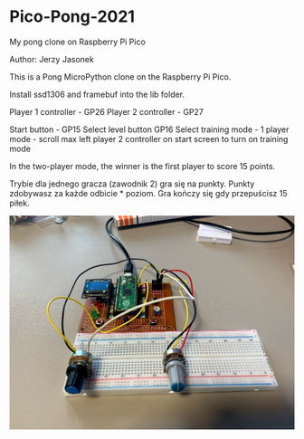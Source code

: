 # Pico-Pong-2021
My pong clone on Raspberry Pi Pico

Author: Jerzy Jasonek

This is a Pong MicroPython clone on the Raspberry Pi Pico.

Install ssd1306 and framebuf into the lib folder.

Player 1 controller - GP26
Player 2 controller - GP27

Start button - GP15
Select level button GP16
Select training mode - 1 player mode - scroll max left player 2 controller on start screen to turn on training mode

In the two-player mode, the winner is the first player to score 15 points.

Trybie dla jednego gracza (zawodnik 2) gra się na punkty. Punkty zdobywasz za każde odbicie * poziom. Gra kończy się gdy przepuścisz 15 piłek.

![My Pico-Pong-2021](./My-Pico-Pong-2021.jpg)
